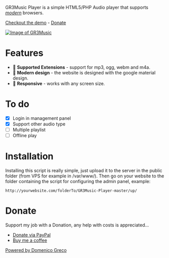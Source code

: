 GR3Music Player is a simple HTML5/PHP Audio player that supports [_modern_](https://updatemybrowser.org/) browsers.

[Checkout the demo](https://greco395.com/projects/GR3Music/) - [Donate](#donate)

[![Image of GR3Music](https://greco395.com/projects/GR3Music/docs/screen.png)](https://greco395.com/projects/GR3Music/)

# Features

-   📼 **Supported Extensions** - support for mp3, ogg, webm and m4a.
-   💪 **Modern design** - the website is designed with the google material design.
-   📱 **Responsive** - works with any screen size.

# To do

-   [x] Login in management panel
-   [x] Support other audio type
-   [ ] Multiple playlist
-   [ ] Offline play

# Installation
Installing this script is really simple, just upload it to the server in the public folder (from VPS for example in /var/www/). Then go on your website to the folder containing the script for configuring the admin panel, example: 
```
http://yourwebsite.com/folderTo/GR3Music-Player-master/up/
```

# Donate

Support my job with a Donation, any help with costs is appreciated...

-   [Donate via PayPal](https://paypal.me/greco395)
-   [Buy me a coffee](https://www.buymeacoffee.com/greco395)


[Powered by Domenico Greco](https://domenicogreco.com/)
